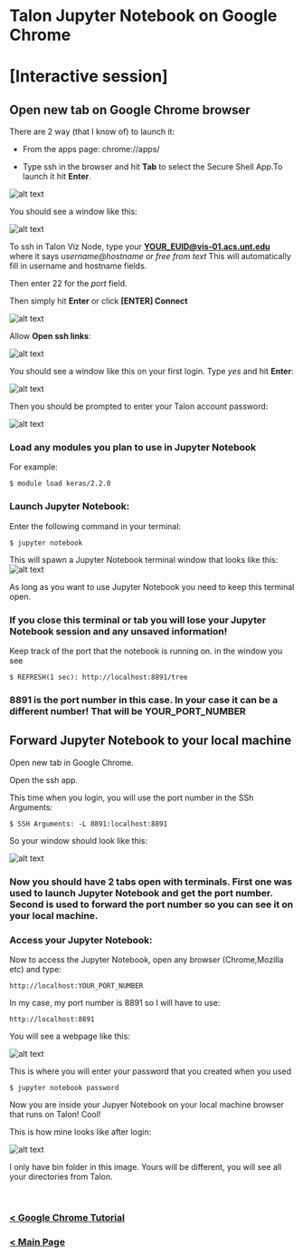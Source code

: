 # Talon Jupyter Notebook on Google Chrome  

# [Interactive session]

## Open new tab on Google Chrome browser

There are 2 way (that I know of) to launch it:

* From the apps page: chrome://apps/

* Type ssh in the browser and hit **Tab** to select the  Secure Shell App.To launch it hit **Enter**.

![alt text](https://raw.githubusercontent.com/gmihaila/unt_hpc/master/misc/chrome_ssh_url.png)



You should see a window like this:

![alt text](https://raw.githubusercontent.com/gmihaila/unt_hpc/master/misc/chrome_ssh.png)



To ssh in Talon Viz Node, type your **YOUR_EUID@vis-01.acs.unt.edu** where it says *username@hostname or free from text* This will automatically fill in username and hostname fields.

Then enter 22 for the *port* field.

Then simply hit **Enter** or click **[ENTER] Connect**

![alt text](https://raw.githubusercontent.com/gmihaila/unt_hpc/master/misc/viz_node_login_chrome.png)


Allow **Open ssh links**:

![alt text](https://raw.githubusercontent.com/gmihaila/unt_hpc/master/misc/chrome_ssh_allow.png)


You should see a window like this on your first login. Type *yes* and hit **Enter**:

![alt text](https://raw.githubusercontent.com/gmihaila/unt_hpc/master/misc/chrome_ssh_login.png)


Then you should be prompted to enter your Talon account password:

![alt text](https://raw.githubusercontent.com/gmihaila/unt_hpc/master/misc/chrome_ssh_login_yes.png)



### Load any modules you plan to use in Jupyter Notebook

For example:



```
$ module load keras/2.2.0
```

### Launch Jupyter Notebook:

  Enter the following command in your terminal:

  ```
  $ jupyter notebook
  ```

  This will spawn a Jupyter Notebook terminal window that looks like this: ![alt text](https://raw.githubusercontent.com/gmihaila/unt_hpc/master/misc/screenshoot_jupyter.png)

  As long as you want to use Jupyter Notebook you need to keep this terminal open.

  ### If you close this terminal or tab you will lose your Jupyter Notebook session and any unsaved information!

  Keep track of the port that the notebook is running on. in the window you see



  ```
  $ REFRESH(1 sec): http://localhost:8891/tree
  ```

### 8891 is the port number in this case. In your case it can be a different number! That will be YOUR_PORT_NUMBER



## Forward Jupyter Notebook to your local machine

Open new tab in Google Chrome.

Open the ssh app.

This time when you login, you will use the port number in the SSh Arguments:



```
$ SSH Arguments: -L 8891:localhost:8891
```

So your window should look like this:

![alt text](https://raw.githubusercontent.com/gmihaila/unt_hpc/master/misc/viz_node_chrome_forward.png)


### Now you should have 2 tabs open with terminals. First one was used to launch Jupyter Notebook and get the port number. Second is used to forward the port number so you can see it on your local machine.

### Access your Jupyter Notebook:

   Now to access the Jupyter Notebook, open any browser (Chrome,Mozilla etc) and type:

   ```
   http://localhost:YOUR_PORT_NUMBER
   ```

   In my case, my port number is 8891 so I will have to use:

   ```
   http://localhost:8891
   ```
   You will see a webpage like this:

   ![alt text](https://raw.githubusercontent.com/gmihaila/unt_hpc/master/misc/screenshot_loginwindow_jupyter.png)

   This is where you will enter your password that you created when you used

   ```
   $ jupyter notebook password
   ```

   Now you are inside your Jupyer Notebook on your local machine browser that runs on Talon! Cool!

   This is how mine looks like after login:

   ![alt text](https://raw.githubusercontent.com/gmihaila/unt_hpc/master/misc/screenshot_logged_jupyter.png)

   I only have bin folder in this image. Yours will be different, you will see all your directories from Talon.

</br>

### [< Google Chrome Tutorial](https://github.com/gmihaila/unt_hpc/tree/master/chrome_plugin)

### [< Main Page](https://github.com/gmihaila/unt_hpc)






